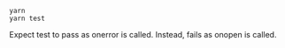```
yarn
yarn test
```

Expect test to pass as onerror is called. Instead, fails as onopen is called.
